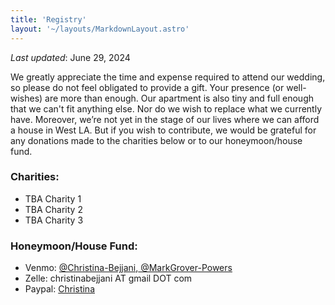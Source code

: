 ```yaml
---
title: 'Registry'
layout: '~/layouts/MarkdownLayout.astro'
---
```


_Last updated_: June 29, 2024

We greatly appreciate the time and expense required to attend our wedding, so please do not feel obligated to provide a gift. Your presence (or well-wishes) are more than enough. Our apartment is also tiny and full enough that we can't fit anything else. Nor do we wish to replace what we currently have. Moreover, we’re not yet in the stage of our lives where we can afford a house in West LA. But if you wish to contribute, we would be grateful for any donations made to the charities below or to our honeymoon/house fund.

### Charities:

- TBA Charity 1
- TBA Charity 2
- TBA Charity 3

### Honeymoon/House Fund:

- Venmo: <a href="https://venmo.com/u/christina-bejjani" target="_blank">@Christina-Bejjani</a>,<a href="https://venmo.com/u/markgrover-powers" target="_blank"> @MarkGrover-Powers</a>
- Zelle: christinabejjani AT gmail DOT com
- Paypal: <a href="paypal.me/christinabejjani" target="_blank">Christina</a>
